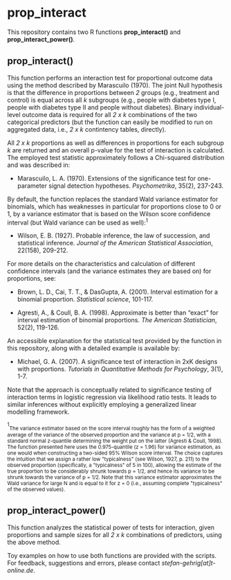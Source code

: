 # prop_interact

This repository contains two R functions **prop_interact()** and **prop_interact_power()**. 

## prop_interact()

This function performs an interaction test for proportional outcome data using the method described by Marascuilo (1970). The joint Null hypothesis is that the difference in proportions between *2* groups (e.g., treatment and control) is equal across all *k* subgroups (e.g., people with diabetes type I, people with diabetes type II and people without diabetes). Binary individual-level outcome data is required for all *2 x k* combinations of the two categorical predictors (but the function can easily be modified to run on aggregated data, i.e., *2 x k* contintency tables, directly).

All *2 x k* proportions as well as differences in proportions for each subgroup *k* are returned and an overall p-value for the test of interaction is calculated. The employed test statistic approximately follows a Chi-squared distribution and was described in:

+ Marascuilo, L. A. (1970). Extensions of the significance test for one-parameter signal detection hypotheses. *Psychometrika*, 35(2), 237-243.

By default, the function replaces the standard Wald variance estimator for binomials, which has weaknesses in particular for proportions close to 0 or 1, by a variance estimator that is based on the Wilson score confidence interval (but Wald variance can be used as well):<sup>1</sup>

+ Wilson, E. B. (1927). Probable inference, the law of succession, and statistical inference. *Journal of the American Statistical Association*, 22(158), 209-212.

For more details on the characteristics and calculation of different confidence intervals (and the variance estimates they are based on) for proportions, see:

+ Brown, L. D., Cai, T. T., & DasGupta, A. (2001). Interval estimation for a binomial proportion. *Statistical science*, 101-117.

+ Agresti, A., & Coull, B. A. (1998). Approximate is better than “exact” for interval estimation of binomial proportions. *The American Statistician*, 52(2), 119-126.

An accessible explanation for the statistical test provided by the function in this repository, along with a detailed example is available by:

+ Michael, G. A. (2007). A significance test of interaction in 2xK designs with proportions. *Tutorials in Quantitative Methods for Psychology*, 3(1), 1-7.

Note that the approach is conceptually related to significance testing of interaction terms in logistic regression via likelihood ratio tests. It leads to similar inferences without explicitly employing a generalized linear modelling framework.

<sup>1</sup><sub>The variance estimator based on the score interval roughly has the form of a weighted average of the variance of the observed proportion and the variance at p = 1/2, with a standard normal z-quantile determining the weight put on the latter (Agresti & Coull, 1998). The function presented here uses the 0.975-quantile (z = 1.96) for variance estimation, as one would when constructing a two-sided 95% Wilson score interval. The choice captures the intuition that we assign a rather low "typicalness" (see Wilson, 1927, p. 211) to the observed proportion (specifically, a "typicalness" of 5 in 100), allowing the estimate of the true proportion to be considerably shrunk towards p = 1/2, and hence its variance to be shrunk towards the variance of p = 1/2. Note that this variance estimator approximates the Wald variance for large N and is equal to it for z = 0 (i.e., assuming complete "typicalness" of the observed values).</sub>

## prop_interact_power()

This function analyzes the statistical power of tests for interaction, given proportions and sample sizes for all  *2 x k* combinations of predictors, using the above method.

Toy examples on how to use both functions are provided with the scripts. For feedback, suggestions and errors, please contact *stefan-gehrig[at]t-online.de*.